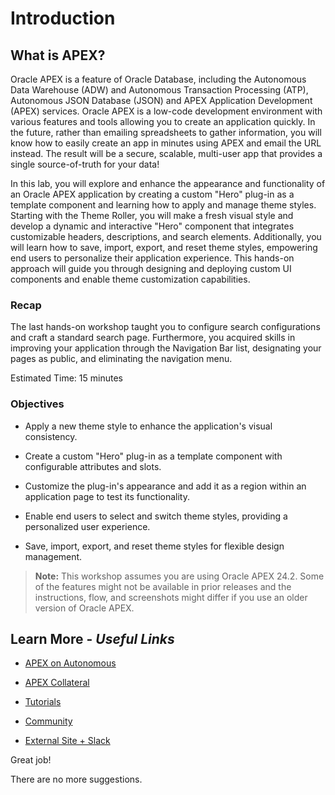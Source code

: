 # Introduction

## **What is APEX?**

Oracle APEX is a feature of Oracle Database, including the Autonomous Data Warehouse (ADW) and Autonomous Transaction Processing (ATP), Autonomous JSON Database (JSON) and APEX Application Development (APEX) services. Oracle APEX is a low-code development environment with various features and tools allowing you to create an application quickly. In the future, rather than emailing spreadsheets to gather information, you will know how to easily create an app in minutes using APEX and email the URL instead. The result will be a secure, scalable, multi-user app that provides a single source-of-truth for your data!

In this lab, you will explore and enhance the appearance and functionality of an Oracle APEX application by creating a custom "Hero" plug-in as a template component and learning how to apply and manage theme styles. Starting with the Theme Roller, you will make a fresh visual style and develop a dynamic and interactive "Hero" component that integrates customizable headers, descriptions, and search elements. Additionally, you will learn how to save, import, export, and reset theme styles, empowering end users to personalize their application experience. This hands-on approach will guide you through designing and deploying custom UI components and enable theme customization capabilities.

### Recap

The last hands-on workshop taught you to configure search configurations and craft a standard search page. Furthermore, you acquired skills in improving your application through the Navigation Bar list, designating your pages as public, and eliminating the navigation menu.

Estimated Time: 15 minutes

### Objectives

- Apply a new theme style to enhance the application's visual consistency.

- Create a custom "Hero" plug-in as a template component with configurable attributes and slots.

- Customize the plug-in's appearance and add it as a region within an application page to test its functionality.

- Enable end users to select and switch theme styles, providing a personalized user experience.

- Save, import, export, and reset theme styles for flexible design management.

> **Note:** This workshop assumes you are using Oracle APEX 24.2. Some of the features might not be available in prior releases and the instructions, flow, and screenshots might differ if you use an older version of Oracle APEX.

## Learn More - *Useful Links*

- [APEX on Autonomous](https://apex.oracle.com/autonomous)

- [APEX Collateral](https://www.oracle.com/database/technologies/appdev/apex/collateral.html)

- [Tutorials](https://apex.oracle.com/en/learn/tutorials)

- [Community](https://apex.oracle.com/community)

- [External Site + Slack](http://apex.world)



Great job!

There are no more suggestions.

